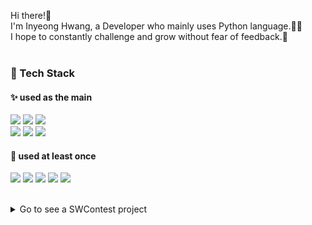 Hi there!👋<br> I'm Inyeong Hwang, a Developer who mainly uses Python language.🚀🌱<br>
I hope to constantly challenge and grow without fear of feedback.💖<br><br>

### 🌈 Tech Stack
#### ✨ used as the main
<img src="https://img.shields.io/badge/Python-017CEE?style=flat-square&logo=Python&logoColor=white"/> <img src="https://img.shields.io/badge/django-092E20?logo=django&logoColor=white"/> <img src="https://img.shields.io/badge/PostgreSQL-316192?logo=postgresql&logoColor=white"> <br>
<img src="https://img.shields.io/badge/-NGINX-009639?style=flat&logo=nginx&logoColor=white"> <img src="https://img.shields.io/badge/-Docker-2496ED?style=flat-square&logo=Docker&logoColor=white"> <img src="https://img.shields.io/badge/Linux-FCC624?style=flat-square&logo=Linux&logoColor=black"/>

#### 🐥 used at least once
<img src="https://img.shields.io/badge/TiberoDB-8A2BE2"> <img src="https://img.shields.io/badge/MySQL-4479A1?style=flat-square&logo=MySQL&logoColor=white"/> <img src="https://img.shields.io/badge/CSS-1572B6?style=flat-square&logo=CSS3&logoColor=white"/> <img src="https://img.shields.io/badge/HTML-E34F26?style=flat-square&logo=HTML5&logoColor=white"/> <img src="https://shields.io/badge/JavaScript-F7DF1E?logo=JavaScript&logoColor=000&style=flat-square">

<br>

<details>
<summary>Go to see a SWContest project</summary>
<div markdown="1">
  University_SWContest2021: https://github.com/cherry317/University_SWContest2021
</div>
</details>
